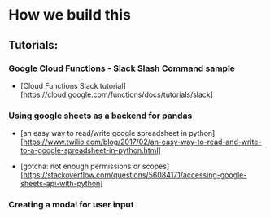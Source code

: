 # How we build this

## Tutorials:

### Google Cloud Functions - Slack Slash Command sample

* [Cloud Functions Slack tutorial][https://cloud.google.com/functions/docs/tutorials/slack]

### Using google sheets as a backend for pandas

* [an easy way to read/write google spreadsheet in python][https://www.twilio.com/blog/2017/02/an-easy-way-to-read-and-write-to-a-google-spreadsheet-in-python.html]

* [gotcha: not enough permissions or scopes][https://stackoverflow.com/questions/56084171/accessing-google-sheets-api-with-python]

### Creating a modal for user input
